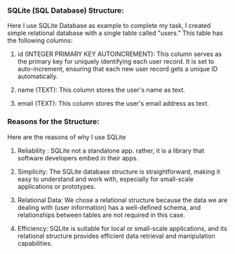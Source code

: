 ### SQLite (SQL Database) Structure:

Here I use SQLite Database as example to complete my task, I created simple relational database with a single table called "users." This table has the following columns:

1. id (INTEGER PRIMARY KEY AUTOINCREMENT): This column serves as the primary key for uniquely identifying each user record. It is set to auto-increment, ensuring that each new user record gets a unique ID automatically.

2. name (TEXT): This column stores the user's name as text.

3. email (TEXT): This column stores the user's email address as text.

### Reasons for the Structure:

Here are the reasons of why I use SQLite

1. Reliability :  SQLite not a standalone app. rather, it is a library that software developers embed in their apps. 

1. Simplicity: The SQLite database structure is straightforward, making it easy to understand and work with, especially for small-scale applications or prototypes.

2. Relational Data: We chose a relational structure because the data we are dealing with (user information) has a well-defined schema, and relationships between tables are not required in this case.

3. Efficiency: SQLite is suitable for local or small-scale applications, and its relational structure provides efficient data retrieval and manipulation capabilities.
